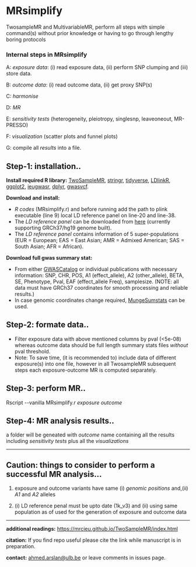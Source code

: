 # MRsimplify

TwosampleMR and MultivariableMR, perform all steps with simple command(s) without prior knowledge or having to go through lengthy boring protocols
### Internal steps in MRsimplify
 
 A:  _exposure data_: (i) read exposure data, (ii) perform SNP clumping and (iii) store data.
 
 B:  _outcome data_: (i) read outcome data, (ii) get proxy SNP(s)
 
 C:  _harmonise_ 
 
 D:  _MR_
 
 E:  _sensitivity tests_ (heterogeneity, pleiotropy, singlesnp, leaveoneout, MR-PRESSO)
 
 F:  _visualization_ (scatter plots and funnel plots)
 
 G:  compile all _results_ into a file.

## Step-1: installation..   
  **Install required R library:** 
   [TwoSampleMR](https://github.com/mrcieu/TwoSampleMR), [stringr](https://stringr.tidyverse.org), [tidyverse](https://www.tidyverse.org/packages/), [LDlinkR](https://cran.r-project.org/web/packages/LDlinkR/vignettes/LDlinkR.html), [ggplot2](https://ggplot2.tidyverse.org), [ieugwasr](https://mrcieu.github.io/ieugwasr/index.html), [dplyr](https://dplyr.tidyverse.org), [gwasvcf](https://github.com/MRCIEU/gwasvcf).
  
  **Download and install:** 
   * _R codes_ (MRsimplify.r) and before running add the path to plink executable (line 9) local LD reference panel on line-20 and line-38. 
   * The _LD reference panel_ can be downloaded from [here](http://fileserve.mrcieu.ac.uk/ld/1kg.v3.tgz) (currently supporting GRCh37/hg19 genome built).
   * The _LD reference panel_ contains information of 5 super-populations (EUR = European; EAS = East Asian; AMR = Admixed American; SAS = South Asian; AFR = African).

 **Download full gwas summary stat:**
   * From either [GWASCatalog](https://www.ebi.ac.uk/gwas/) or individual publications with necessary information: SNP, CHR, POS, A1 (effect_allele), A2 (other_allele), BETA, SE, Phenotype, Pval, EAF (effect_allele Freq), samplesize. (NOTE: all data must have GRCh37 coordinates for smooth processing and reliable results.)
   * In case genomic coordinates change required, [MungeSumstats](https://neurogenomics.github.io/MungeSumstats/articles/MungeSumstats.html) can be used.

## Step-2: formate data..
  
  * Filter exposure data with above mentioned columns by pval (<5e-08) whereas outcome data should be full length summary stats files _without_ pval threshold.
  * Note: To save time, (it is recommended to) include data of different exposure(s) into one file, however in all TwosampleMR subsequent steps each exposure-outcome MR is computed separately.

 ## Step-3: perform MR..
  
   Rscript --vanilla MRsimplify.r _exposure_ _outcome_

 ## Step-4: MR analysis results..

   a folder will be geneated with _outcome_ name containing all the results including _sensitivity tests_ plus all the _visualizations_
 
_________________________________________________________________________


## Caution: things to consider to perform a successful MR analysis...

1) exposure and outcome variants have same (i) _genomic positions_ and,(ii) _A1_ and _A2_ alleles

2) (i) LD reference penal must be upto date (1k_v3) and (ii) using same population as of used for the generation of exposure and outcome data

_________________________________________________________________________

 **additional readings:**
   https://mrcieu.github.io/TwoSampleMR/index.html
   
 **citation:** If you find repo useful please cite the link while manuscript is in preparation. 

 **contact:** <ahmed.arslan@ulb.be> or leave comments in issues page. 
